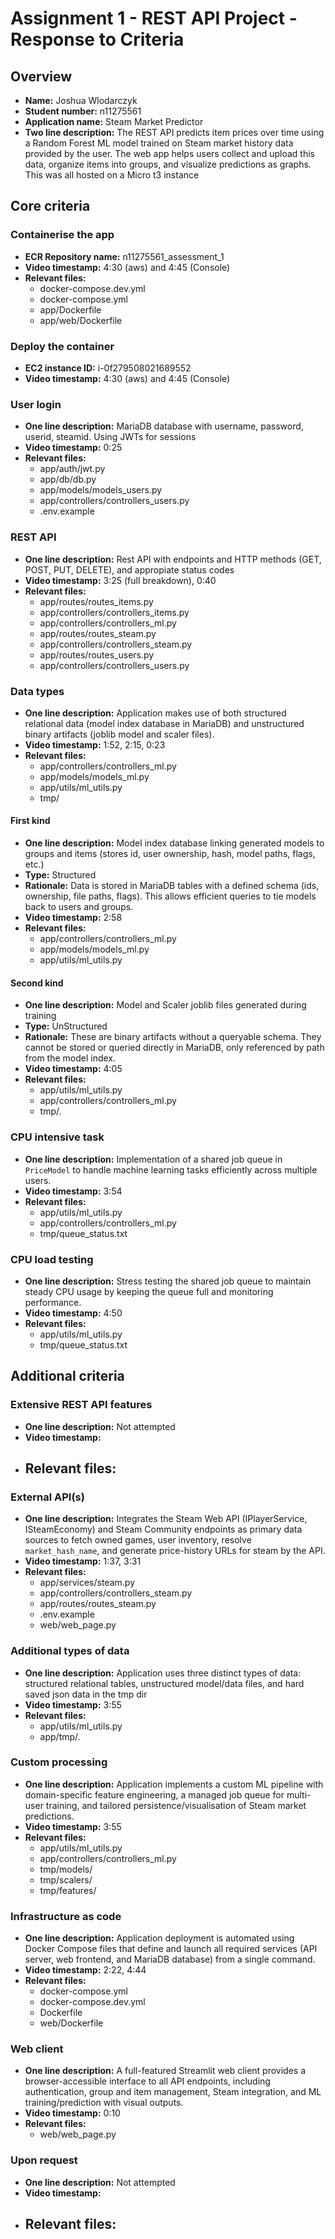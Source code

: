Assignment 1 - REST API Project - Response to Criteria
================================================

Overview
------------------------------------------------

- **Name:** Joshua Wlodarczyk
- **Student number:** n11275561
- **Application name:** Steam Market Predictor
- **Two line description:** The REST API predicts item prices over time using a Random Forest ML model trained on Steam market history data provided by the user. The web app helps users collect and upload this data, organize items into groups, and visualize predictions as graphs. This was all hosted on a Micro t3 instance


Core criteria
------------------------------------------------

### Containerise the app

- **ECR Repository name:** n11275561_assessment_1
- **Video timestamp:** 4:30 (aws) and 4:45 (Console)
- **Relevant files:**
    - docker-compose.dev.yml
    - docker-compose.yml
    - app/Dockerfile
    - app/web/Dockerfile

### Deploy the container

- **EC2 instance ID:** i-0f279508021689552
- **Video timestamp:** 4:30 (aws) and 4:45 (Console)

### User login

- **One line description:** MariaDB database with username, password, userid, steamid. Using JWTs for sessions
- **Video timestamp:** 0:25
- **Relevant files:**
    - app/auth/jwt.py
    - app/db/db.py
    - app/models/models_users.py
    - app/controllers/controllers_users.py
    - .env.example

### REST API

- **One line description:** Rest API with endpoints and HTTP methods (GET, POST, PUT, DELETE), and appropiate status codes
- **Video timestamp:** 3:25 (full breakdown), 0:40
- **Relevant files:**
    - app/routes/routes_items.py
    - app/controllers/controllers_items.py
    - app/controllers/controllers_ml.py
    - app/routes/routes_steam.py
    - app/controllers/controllers_steam.py
    - app/routes/routes_users.py
    - app/controllers/controllers_users.py

### Data types

- **One line description:** Application makes use of both structured relational data (model index database in MariaDB) and unstructured binary artifacts (joblib model and scaler files).  
- **Video timestamp:** 1:52, 2:15, 0:23
- **Relevant files:**  
  - app/controllers/controllers_ml.py  
  - app/models/models_ml.py  
  - app/utils/ml_utils.py  
  - tmp/  

#### First kind

- **One line description:** Model index database linking generated models to groups and items (stores id, user ownership, hash, model paths, flags, etc.)
- **Type:** Structured
- **Rationale:** Data is stored in MariaDB tables with a defined schema (ids, ownership, file paths, flags). This allows efficient queries to tie models back to users and groups.
- **Video timestamp:** 2:58
- **Relevant files:**
  - app/controllers/controllers_ml.py
  - app/models/models_ml.py
  - app/utils/ml_utils.py

#### Second kind

- **One line description:** Model and Scaler joblib files generated during training
- **Type:** UnStructured
- **Rationale:** These are binary artifacts without a queryable schema. They cannot be stored or queried directly in MariaDB, only referenced by path from the model index.
- **Video timestamp:** 4:05
- **Relevant files:**
  - app/utils/ml_utils.py
  - app/controllers/controllers_ml.py
  - tmp/.

### CPU intensive task

- **One line description:** Implementation of a shared job queue in `PriceModel` to handle machine learning tasks efficiently across multiple users.  
- **Video timestamp:**  3:54
- **Relevant files:** 
  - app/utils/ml_utils.py  
  - app/controllers/controllers_ml.py  
  - tmp/queue_status.txt

### CPU load testing

- **One line description:** Stress testing the shared job queue to maintain steady CPU usage by keeping the queue full and monitoring performance.  
- **Video timestamp:** 4:50
- **Relevant files:**  
  - app/utils/ml_utils.py  
  - tmp/queue_status.txt  

Additional criteria
------------------------------------------------

### Extensive REST API features

- **One line description:** Not attempted
- **Video timestamp:**
- **Relevant files:**
    - 

### External API(s)

- **One line description:** Integrates the Steam Web API (IPlayerService, ISteamEconomy) and Steam Community endpoints as primary data sources to fetch owned games, user inventory, resolve `market_hash_name`, and generate price-history URLs for steam by the API.
- **Video timestamp:** 1:37, 3:31
- **Relevant files:**
  - app/services/steam.py
  - app/controllers/controllers_steam.py
  - app/routes/routes_steam.py
  - .env.example
  - web/web_page.py

### Additional types of data

- **One line description:** Application uses three distinct types of data: structured relational tables, unstructured model/data files, and hard saved json data in the tmp dir
- **Video timestamp:** 3:55
- **Relevant files:**   
  - app/utils/ml_utils.py
  - app/tmp/.


### Custom processing

- **One line description:** Application implements a custom ML pipeline with domain-specific feature engineering, a managed job queue for multi-user training, and tailored persistence/visualisation of Steam market predictions.
- **Video timestamp:** 3:55
- **Relevant files:**  
  - app/utils/ml_utils.py  
  - app/controllers/controllers_ml.py
  - tmp/models/
  - tmp/scalers/
  - tmp/features/

### Infrastructure as code

- **One line description:** Application deployment is automated using Docker Compose files that define and launch all required services (API server, web frontend, and MariaDB database) from a single command.  
- **Video timestamp:** 2:22, 4:44
- **Relevant files:**  
  - docker-compose.yml  
  - docker-compose.dev.yml  
  - Dockerfile  
  - web/Dockerfile  

### Web client

- **One line description:** A full-featured Streamlit web client provides a browser-accessible interface to all API endpoints, including authentication, group and item management, Steam integration, and ML training/prediction with visual outputs.  
- **Video timestamp:** 0:10 
- **Relevant files:**  
  - web/web_page.py

### Upon request

- **One line description:** Not attempted
- **Video timestamp:**
- **Relevant files:**
    - 